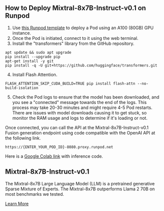 ## How to Deploy Mixtral-8x7B-Instruct-v0.1 on Runpod
1. Use [this Runpod template](https://www.runpod.io/console/gpu-secure-cloud?ref=80eh3891&template=3lw00z6bjm) to deploy a Pod using an A100 (80GB) GPU instance.
2. Once the Pod is initiated, connect to it using the web terminal.
3. Install the "transformers" library from the GitHub repository.

```
apt update && sudo apt upgrade
pip install --upgrade pip
apt-get install -y git
pip install -q -U git+https://github.com/huggingface/transformers.git
```
4. Install Flash Attention.
```
FLASH_ATTENTION_SKIP_CUDA_BUILD=TRUE pip install flash-attn --no-build-isolation
```

5. Check the Pod logs to ensure that the model has been downloaded, and you see a "connected" message towards the end of the logs. This process may take 20-30 minutes and might require 4-5 Pod restarts. There are issues with model downloads causing it to get stuck, so monitor the RAM usage and logs to determine if it's loading or not.

Once connected, you can call the API at the Mixtral-8x7B-Instruct-v0.1 Fusion generation endpoint using code compatible with the OpenAI API at the following link.
```
https://{ENTER_YOUR_POD_ID}-8080.proxy.runpod.net
```
Here is a [Google Colab link](https://colab.research.google.com/drive/1jQAx3YbyNdY-NNPabMugwJ3pVZ7S3p2g#scrollTo=dqtCxoB002uy) with inference code.

## Mixtral-8x7B-Instruct-v0.1
The Mixtral-8x7B Large Language Model (LLM) is a pretrained generative Sparse Mixture of Experts. The Mixtral-8x7B outperforms Llama 2 70B on most benchmarks we tested.

[Learn More](https://huggingface.co/mistralai/Mixtral-8x7B-Instruct-v0.1)
